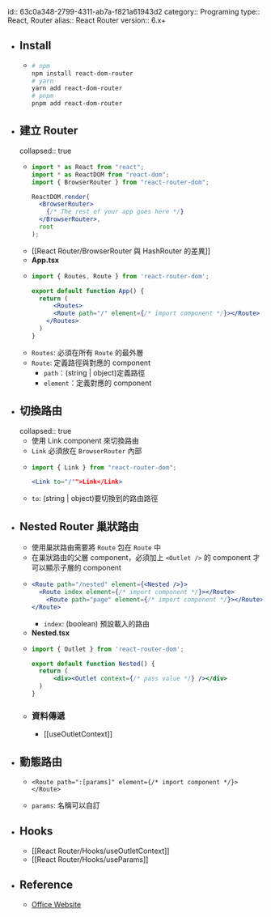 id:: 63c0a348-2799-4311-ab7a-f821a61943d2
category:: Programing
type:: React, Router
alias:: React Router
version:: 6.x+

- ## Install
	- ```bash
	  # npm
	  npm install react-dom-router
	  # yarn
	  yarn add react-dom-router
	  # pnpm
	  pnpm add react-dom-router
	  ```
- ## 建立 Router
  collapsed:: true
	- ```jsx
	  import * as React from "react";
	  import * as ReactDOM from "react-dom";
	  import { BrowserRouter } from "react-router-dom";
	  
	  ReactDOM.render(
	    <BrowserRouter>
	      {/* The rest of your app goes here */}
	    </BrowserRouter>,
	    root
	  );
	  ```
	- [[React Router/BrowserRouter 與 HashRouter 的差異]]
	- **App.tsx**
	- ```jsx
	  import { Routes, Route } from 'react-router-dom';
	  
	  export default function App() {
	    return (
	    	<Routes>
	        <Route path="/" element={/* import component */}></Route>
	      </Routes>
	    )
	  }
	  ```
	- `Routes`: 必須在所有 `Route` 的最外層
	- `Route`:  定義路徑與對應的 component
		- `path`：(string | object)定義路徑
		- `element`：定義對應的 component
- ## 切換路由
  collapsed:: true
	- 使用 Link component 來切換路由
	- `Link` 必須放在 `BrowserRouter` 內部
	- ```jsx
	  import { Link } from "react-router-dom";
	  
	  <Link to="/"">Link</Link>
	  ```
	- `to`: (string | object)要切換到的路由路徑
- ## Nested Router 巢狀路由
	- 使用巢狀路由需要將 `Route` 包在 `Route` 中
	- 在巢狀路由的父層 component，必須加上 `<Outlet />` 的 component 才可以顯示子層的 component
	- ```jsx
	  <Route path="/nested" element={<Nested />}>
	  	<Route index element={/* import component */}></Route>
	      <Route path="page" element={/* import component */}></Route>
	  </Route>
	  ```
		- `index`: (boolean) 預設載入的路由
	- **Nested.tsx**
	- ```jsx
	  import { Outlet } from 'react-router-dom';
	  
	  export default function Nested() {
	    return (
	    	<div><Outlet context={/* pass value */} /></div>
	    )
	  }
	  ```
	- ### 資料傳遞
		- [[useOutletContext]]
- ## 動態路由
	- ```tsx
	  <Route path=":[params]" element={/* import component */}></Route>
	  ```
	- `params`: 名稱可以自訂
- ## Hooks
	- [[React Router/Hooks/useOutletContext]]
	- [[React Router/Hooks/useParams]]
- ## Reference
	- [Office Website](https://reactrouter.com/en/main)